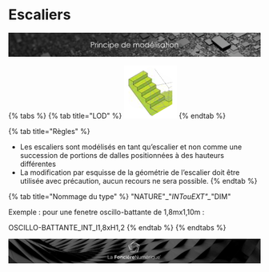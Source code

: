 # Escaliers

![](../../.gitbook/assets/principe-de-mod.png)

{% tabs %}
{% tab title="LOD" %}
![LOG 200  /  LOI 200 : Dimensionnement de base ](../../.gitbook/assets/image.png)
{% endtab %}

{% tab title="Règles" %}
* Les escaliers sont modélisés en tant qu’escalier et non comme une succession de portions de dalles positionnées à des hauteurs différentes
* La modification par esquisse de la géométrie de l’escalier doit être utilisée avec précaution, aucun recours ne sera possible.
{% endtab %}

{% tab title="Nommage du type" %}
"NATURE"\_"_INTouEXT"\__"DIM"

Exemple : pour une fenetre oscillo-battante de 1,8mx1,10m :

OSCILLO-BATTANTE\_INT\_l1,8xH1,2
{% endtab %}
{% endtabs %}

![](../../.gitbook/assets/wallpaper_fnum_black.jpg)

